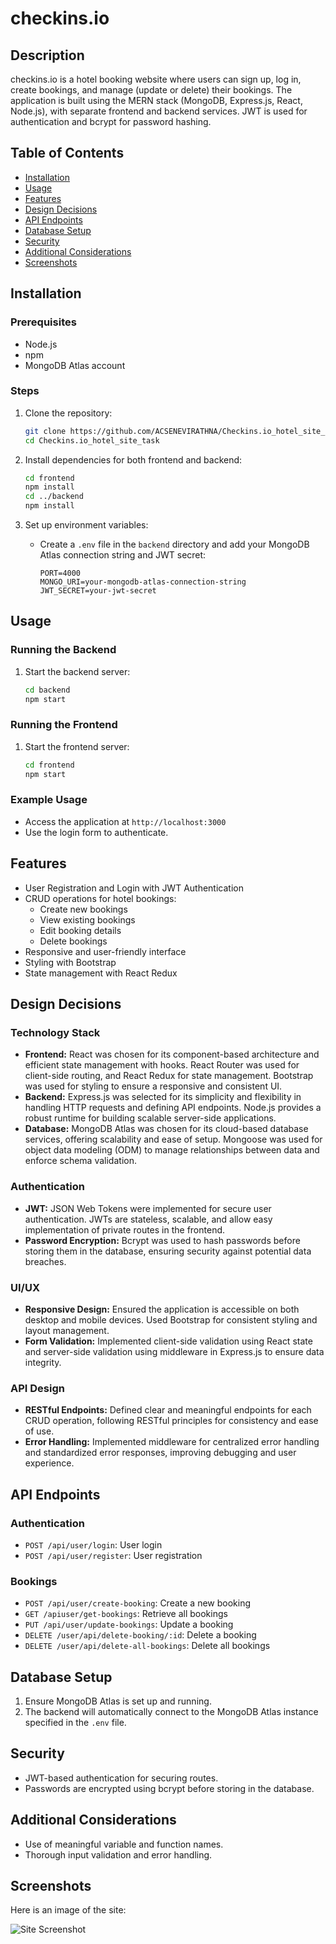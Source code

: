 # checkins.io

## Description
checkins.io is a hotel booking website where users can sign up, log in, create bookings, and manage (update or delete) their bookings. The application is built using the MERN stack (MongoDB, Express.js, React, Node.js), with separate frontend and backend services. JWT is used for authentication and bcrypt for password hashing.

## Table of Contents
- [Installation](#installation)
- [Usage](#usage)
- [Features](#features)
- [Design Decisions](#design-decisions)
- [API Endpoints](#api-endpoints)
- [Database Setup](#database-setup)
- [Security](#security)
- [Additional Considerations](#additional-considerations)
- [Screenshots](#screenshots)

## Installation

### Prerequisites
- Node.js
- npm
- MongoDB Atlas account

### Steps
1. Clone the repository:
   ```bash
   git clone https://github.com/ACSENEVIRATHNA/Checkins.io_hotel_site_task.git
   cd Checkins.io_hotel_site_task
   ```

2. Install dependencies for both frontend and backend:
   ```bash
   cd frontend
   npm install
   cd ../backend
   npm install
   ```

3. Set up environment variables:
   - Create a `.env` file in the `backend` directory and add your MongoDB Atlas connection string and JWT secret:
     ```
     PORT=4000
     MONGO_URI=your-mongodb-atlas-connection-string
     JWT_SECRET=your-jwt-secret
     ```

## Usage

### Running the Backend
1. Start the backend server:
   ```bash
   cd backend
   npm start
   ```

### Running the Frontend
1. Start the frontend server:
   ```bash
   cd frontend
   npm start
   ```

### Example Usage
- Access the application at `http://localhost:3000`
- Use the login form to authenticate.

## Features
- User Registration and Login with JWT Authentication
- CRUD operations for hotel bookings:
  - Create new bookings
  - View existing bookings
  - Edit booking details
  - Delete bookings
- Responsive and user-friendly interface
- Styling with Bootstrap
- State management with React Redux

## Design Decisions

### Technology Stack
- **Frontend:** React was chosen for its component-based architecture and efficient state management with hooks. React Router was used for client-side routing, and React Redux for state management. Bootstrap was used for styling to ensure a responsive and consistent UI.
- **Backend:** Express.js was selected for its simplicity and flexibility in handling HTTP requests and defining API endpoints. Node.js provides a robust runtime for building scalable server-side applications.
- **Database:** MongoDB Atlas was chosen for its cloud-based database services, offering scalability and ease of setup. Mongoose was used for object data modeling (ODM) to manage relationships between data and enforce schema validation.

### Authentication
- **JWT:** JSON Web Tokens were implemented for secure user authentication. JWTs are stateless, scalable, and allow easy implementation of private routes in the frontend.
- **Password Encryption:** Bcrypt was used to hash passwords before storing them in the database, ensuring security against potential data breaches.

### UI/UX
- **Responsive Design:** Ensured the application is accessible on both desktop and mobile devices. Used Bootstrap for consistent styling and layout management.
- **Form Validation:** Implemented client-side validation using React state and server-side validation using middleware in Express.js to ensure data integrity.

### API Design
- **RESTful Endpoints:** Defined clear and meaningful endpoints for each CRUD operation, following RESTful principles for consistency and ease of use.
- **Error Handling:** Implemented middleware for centralized error handling and standardized error responses, improving debugging and user experience.

## API Endpoints

### Authentication
- `POST /api/user/login`: User login
- `POST /api/user/register`: User registration

### Bookings
- `POST /api/user/create-booking`: Create a new booking
- `GET /apiuser/get-bookings`: Retrieve all bookings
- `PUT /api/user/update-bookings`: Update a booking
- `DELETE /user/api/delete-booking/:id`: Delete a booking
- `DELETE /user/api/delete-all-bookings`: Delete all bookings

## Database Setup
1. Ensure MongoDB Atlas is set up and running.
2. The backend will automatically connect to the MongoDB Atlas instance specified in the `.env` file.

## Security
- JWT-based authentication for securing routes.
- Passwords are encrypted using bcrypt before storing in the database.

## Additional Considerations
- Use of meaningful variable and function names.
- Thorough input validation and error handling.

## Screenshots
Here is an image of the site:

![Site Screenshot](Images/overview.png)
```
